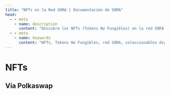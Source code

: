 ```yaml
---
title: "NFTs en la Red SORA | Documentación de SORA"
head:
  - - meta
    - name: description
      content: "Descubre los NFTs (Tokens No Fungibles) en la red SORA y explora el emocionante mundo de coleccionables digitales, arte y activos únicos. Aprende sobre las características y funcionalidades del ecosistema NFT de SORA, incluyendo la acuñación, comercio y exhibición de NFTs, y participa en la creciente comunidad NFT dentro de la red SORA."
  - - meta
    - name: keywords
      content: "NFTs, Tokens No Fungibles, red SORA, coleccionables digitales, arte, activos únicos, acuñación, comercio, exhibición, ecosistema NFT, comunidad NFT"
---
```


# NFTs

<!-- @include: /snippets/nft-theory.md -->

## Vía Polkaswap

<!-- @include: /snippets/nft-polkaswap.md -->

